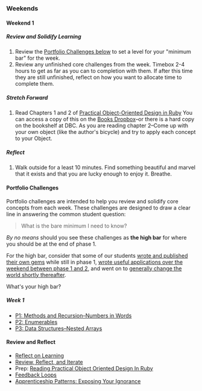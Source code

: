 ### Weekends

#### Weekend 1

##### Review and Solidify Learning

1. Review the [Portfolio Challenges below](#portfolio-challenges) to set a level for your "minimum bar" for the week.
1. Review any unfinished core challenges from the week. Timebox 2-4 hours to get as far as you can to completion with them. If after this time they are still unfinished, reflect on how you want to allocate time to complete them.

##### Stretch Forward

1. Read Chapters 1 and 2 of [Practical Object-Oriented Design in Ruby](https://www.dropbox.com/s/82gx9sf00vmonad/Practical%20Object%20Oriented%20Design%20in%20Ruby.pdf)
You can access a copy of this on the [Books Dropbox](https://www.dropbox.com/sh/cyje5e6cfk708al/USop5LBSQA)–or there is a hard copy on the bookshelf at DBC.  As you are reading chapter 2–Come up with your own object (like the author's bicycle) and try to apply each concept to your Object.

##### Reflect

1. Walk outside for a least 10 minutes. Find something beautiful and marvel that it exists and that you are lucky enough to enjoy it.  Breathe.

#### Portfolio Challenges

Portfolio challenges are intended to help you review and solidify core concepts from each week.  These challenges are designed to draw a clear line in answering the common student question:

> What is the bare minimum I need to know?

*By no means* should you see these challenges as **the high bar** for where you should be at the end of phase 1.

For the high bar, consider that some of our students [wrote and published their own gems](https://github.com/sandbochs/local_message) while still in phase 1, [wrote useful applications over the weekend between phase 1 and 2](http://www.codequizzes.com/), and went on to [generally change the world shortly thereafter](http://Devbootcamp/2013/08/19/how-dbcers-are-turning-your-browser-into-a-snake-playing-gosling-loving-wonderwolrd/).

What's your high bar?

##### Week 1

- [P1: Methods and Recursion–Numbers in Words](http://socrates.sea-lions-2014.com/challenges/401)
- [P2: Enumerables](http://socrates.sea-lions-2014.com/challenges/402)
- [P3: Data Structures–Nested Arrays](http://socrates.sea-lions-2014.com/challenges/403)

#### Review and Reflect

- [Reflect on Learning](review.md#reflect-on-learning)
- [Review, Reflect, and Iterate](review.md#review-reflect-and-iterate)
- Prep: [Reading Practical Object Oriented Design In Ruby](review.md#prep-reading-practical-object-oriented-design-in-ruby)
- [Feedback Loops](review.md#feedback-loops)
- [Apprenticeship Patterns: Exposing Your Ignorance](review.md#apprenticeship-patterns-exposing-your-ignorance)

<!---

##### Week 2

- [P4: OO Basics : Student](http://socrates.sea-lions-2014.com/challenges/404)
- [P5: OO Inheritance](http://socrates.sea-lions-2014.com/challenges/406)
- [P6: OO Terminology](http://socrates.sea-lions-2014.com/challenges/407)
- [P7: OO and CSV - Bernie's Bistro](http://socrates.sea-lions-2014.com/challenges/408)

##### Week 3

- [P8: Database Schema : Poll](http://socrates.sea-lions-2014.com/challenges/409)
- [P9: SQLite - Congress DB from CSV with Ruby](http://socrates.sea-lions-2014.com/challenges/410)
- [P10: Active Record - Address DB](http://socrates.sea-lions-2014.com/challenges/411)

-->